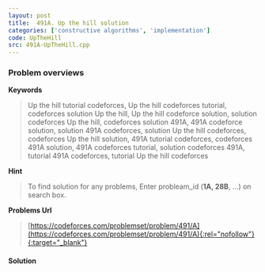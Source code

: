 ```yaml
---
layout: post
title:  491A. Up the hill solution
categories: ['constructive algorithms', 'implementation']
code: UpTheHill
src: 491A-UpTheHill.cpp
---
```

### **Problem overviews**

**Keywords**
> Up the hill tutorial codeforces, Up the hill codeforces tutorial, codeforces solution Up the hill, Up the hill codeforce solution, solution codeforces Up the hill, codeforces solution 491A, 491A codeforce solution, solution 491A codeforces, solution Up the hill codeforces, codeforces Up the hill solution, 491A tutorial codeforces, codeforces 491A solution, 491A codeforces tutorial, solution codeforces 491A, tutorial 491A codeforces, tutorial Up the hill codeforces

**Hint**
> To find solution for any problems, Enter probleam_id (**1A, 28B**, ...) on search box. 

**Problems Url**
> [https://codeforces.com/problemset/problem/491/A](https://codeforces.com/problemset/problem/491/A){:rel="nofollow"}{:target="_blank"}

#### **Solution**



